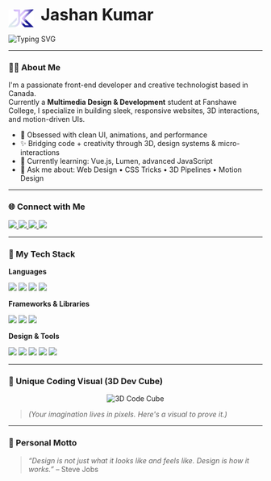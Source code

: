 <!-- Profile Intro -->
<p align="left">
  <img src="assets/main-logo.svg" alt="Logo" width="50" style="vertical-align:middle; margin-right:10px;">
  <span style="font-size: 2rem; font-weight: bold;">Jashan Kumar</span>
</p>

<!-- Typewriter Effect -->
<p>
  <img src="https://readme-typing-svg.herokuapp.com?font=Fira+Code&pause=1000&color=58A6FF&width=435&lines=Crafting+3D%2C+Motion+%26+UI+Experiences;Creative+Developer+%7C+Front-End+Engineer;Bringing+Design+and+Code+Together" alt="Typing SVG" />
</p>

---

### 👨‍💻 About Me

I'm a passionate front-end developer and creative technologist based in Canada.  
Currently a **Multimedia Design & Development** student at Fanshawe College, I specialize in building sleek, responsive websites, 3D interactions, and motion-driven UIs.

- 🚀 Obsessed with clean UI, animations, and performance  
- ✨ Bridging code + creativity through 3D, design systems & micro-interactions  
- 🧠 Currently learning: Vue.js, Lumen, advanced JavaScript  
- 💬 Ask me about: Web Design • CSS Tricks • 3D Pipelines • Motion Design

---

### 🌐 Connect with Me

<a href="mailto:jashankumarofficial@gmail.com">
  <img src="https://img.shields.io/badge/Email-D14836?style=for-the-badge&logo=gmail&logoColor=white"/>
</a>
<a href="https://linkedin.com/in/jashan-kumar-03b241259">
  <img src="https://img.shields.io/badge/LinkedIn-0A66C2?style=for-the-badge&logo=linkedin&logoColor=white"/>
</a>
<a href="https://instagram.com/jashankumar.2">
  <img src="https://img.shields.io/badge/Instagram-E4405F?style=for-the-badge&logo=instagram&logoColor=white"/>
</a>
<a href="https://your-portfolio.com">
  <img src="https://img.shields.io/badge/Portfolio-000000?style=for-the-badge&logo=vercel&logoColor=white"/>
</a>

---

### 🧰 My Tech Stack

**Languages**
<p>
  <img src="https://img.shields.io/badge/HTML5-E34F26?style=flat-square&logo=html5&logoColor=white"/>
  <img src="https://img.shields.io/badge/CSS3-1572B6?style=flat-square&logo=css3"/>
  <img src="https://img.shields.io/badge/JavaScript-F7DF1E?style=flat-square&logo=javascript&logoColor=black"/>
  <img src="https://img.shields.io/badge/PHP-777BB4?style=flat-square&logo=php&logoColor=white"/>
</p>

**Frameworks & Libraries**
<p>
  <img src="https://img.shields.io/badge/Vue.js-4FC08D?style=flat-square&logo=vue.js&logoColor=white"/>
  <img src="https://img.shields.io/badge/Lumen-E74430?style=flat-square&logo=laravel&logoColor=white"/>
  <img src="https://img.shields.io/badge/Sass-CC6699?style=flat-square&logo=sass&logoColor=white"/>
</p>

**Design & Tools**
<p>
  <img src="https://img.shields.io/badge/Figma-F24E1E?style=flat-square&logo=figma&logoColor=white"/>
  <img src="https://img.shields.io/badge/After%20Effects-9999FF?style=flat-square&logo=adobe-after-effects&logoColor=white"/>
  <img src="https://img.shields.io/badge/Cinema%204D-001E36?style=flat-square&logo=maxon&logoColor=white"/>
  <img src="https://img.shields.io/badge/Git-F05032?style=flat-square&logo=git&logoColor=white"/>
  <img src="https://img.shields.io/badge/VSCode-007ACC?style=flat-square&logo=visual-studio-code&logoColor=white"/>
</p>

---

### 🌟 Unique Coding Visual (3D Dev Cube)

<p align="center">
  <img src="https://raw.githubusercontent.com/rahulbanerjee26/githubProfileReadmeGenerator/main/gifs/code.gif" width="600" alt="3D Code Cube" />
</p>

> *(Your imagination lives in pixels. Here's a visual to prove it.)*

---

### 💬 Personal Motto

> *“Design is not just what it looks like and feels like. Design is how it works.”* – Steve Jobs
